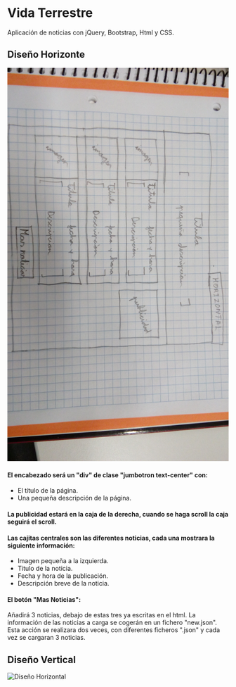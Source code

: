 # Vida Terrestre
Aplicación de noticias con jQuery, Bootstrap, Html y CSS.

## Diseño Horizonte
![Diseño Horizontal](imgReadME/horizontal.jpg)

#### El encabezado será un "div" de clase "jumbotron text-center" con:
  * El título de la página.
  * Una pequeña descripción de la página.
  
#### La publicidad estará en la caja de la derecha, cuando se haga scroll la caja seguirá el scroll.

#### Las cajitas centrales son las diferentes noticias, cada una mostrara la siguiente información:
 * Imagen pequeña a la izquierda.
 * Titulo de la noticia.
 * Fecha y hora de la publicación.
 * Descripción breve de la noticia.

#### El botón "Mas Noticias":
Añadirá 3 noticias, debajo de estas tres ya escritas en el html. La información
de las noticias a carga se cogerán en un fichero "new.json". Esta acción se realizara dos veces, con diferentes
ficheros ".json" y cada vez se cargaran 3 noticias.


## Diseño Vertical
![Diseño Horizontal](imgReadME/verticla.jpg)
